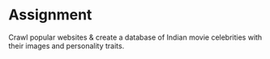 # Assignment
 Crawl popular websites &amp; create a database of Indian movie celebrities with their images and personality traits.
